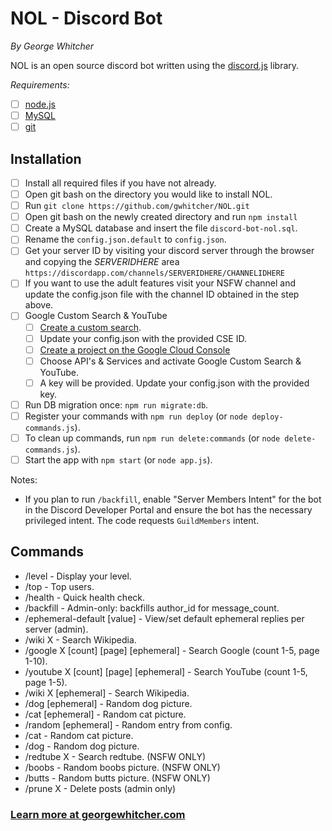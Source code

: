 # NOL - Discord Bot
*By George Whitcher*

NOL is an open source discord bot written using the [discord.js](https://discord.js.org) library.

*Requirements:*
- [ ] [node.js](http://nodejs.org)
- [ ] [MySQL](https://www.mysql.com)
- [ ] [git](https://git-scm.com)

## Installation
- [ ] Install all required files if you have not already.
- [ ] Open git bash on the directory you would like to install NOL.
- [ ] Run `git clone https://github.com/gwhitcher/NOL.git`
- [ ] Open git bash on the newly created directory and run `npm install`
- [ ] Create a MySQL database and insert the file `discord-bot-nol.sql`.
- [ ] Rename the `config.json.default` to `config.json`.
- [ ] Get your server ID by visiting your discord server through the browser and copying the *SERVERIDHERE* area `https://discordapp.com/channels/SERVERIDHERE/CHANNELIDHERE`
- [ ] If you want to use the adult features visit your NSFW channel and update the config.json file with the channel ID obtained in the step above.
- [ ] Google Custom Search & YouTube
    - [ ] [Create a custom search](https://cse.google.com/cse/all).
    - [ ] Update your config.json with the provided CSE ID.
    - [ ] [Create a project on the Google Cloud Console](https://console.cloud.google.com)
    - [ ] Choose API's & Services and activate Google Custom Search & YouTube.
    - [ ] A key will be provided.  Update your config.json with the provided key.
- [ ] Run DB migration once: `npm run migrate:db`.
- [ ] Register your commands with `npm run deploy` (or `node deploy-commands.js`).
- [ ] To clean up commands, run `npm run delete:commands` (or `node delete-commands.js`).
- [ ] Start the app with `npm start` (or `node app.js`).

Notes:
- If you plan to run `/backfill`, enable "Server Members Intent" for the bot in the Discord Developer Portal and ensure the bot has the necessary privileged intent. The code requests `GuildMembers` intent.
    
## Commands
* /level - Display your level.
* /top - Top users.
* /health - Quick health check.
* /backfill - Admin-only: backfills author_id for message_count.
* /ephemeral-default [value] - View/set default ephemeral replies per server (admin).
* /wiki X - Search Wikipedia.
* /google X [count] [page] [ephemeral] - Search Google (count 1-5, page 1-10).
* /youtube X [count] [page] [ephemeral] - Search YouTube (count 1-5, page 1-5).
* /wiki X [ephemeral] - Search Wikipedia.
* /dog [ephemeral] - Random dog picture.
* /cat [ephemeral] - Random cat picture.
* /random [ephemeral] - Random entry from config.
* /cat - Random cat picture.
* /dog - Random dog picture.
* /redtube X - Search redtube. (NSFW ONLY)
* /boobs - Random boobs picture. (NSFW ONLY)
* /butts - Random butts picture. (NSFW ONLY)
* /prune X - Delete posts (admin only)

### [Learn more at georgewhitcher.com](https://github.com/gwhitcher/NOL.git)
